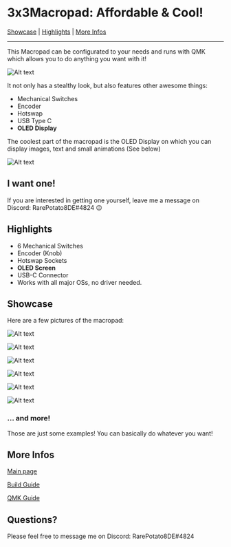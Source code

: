# 3x3Macropad: Affordable & Cool!

[Showcase](#showcase) | [Highlights](#highlights) | [More Infos](#more-infos)

----

This Macropad can be configurated to your needs and runs with QMK which allows you to do anything you want with it!

![Alt text](resources/title.png)

It not only has a stealthy look, but also features other awesome things:

* Mechanical Switches
* Encoder
* Hotswap
* USB Type C
* **OLED Display**

The coolest part of the macropad is the OLED Display on which you can display images, text and small animations (See below)

![Alt text](resources/animation-bongocat.gif)

## I want one!

If you are interested in getting one yourself, leave me a message on Discord: RarePotato8DE#4824 😉

## Highlights

* 6 Mechanical Switches
* Encoder (Knob)
* Hotswap Sockets
* **OLED Screen**
* USB-C Connector
* Works with all major OSs, no driver needed.

## Showcase

Here are a few pictures of the macropad:

![Alt text](resources/black2.jpg)

![Alt text](resources/black3.jpg)

![Alt text](resources/pad1.png)

![Alt text](resources/pad3.png)

![Alt text](resources/pad7.png)

![Alt text](resources/unknown.png)

### ... and more!

Those are just some examples! You can basically do whatever you want!

## More Infos

[Main page](README.md)

[Build Guide](build_guide.md)

[QMK Guide](qmk.md)

## Questions?

Please feel free to message me on Discord: RarePotato8DE#4824
